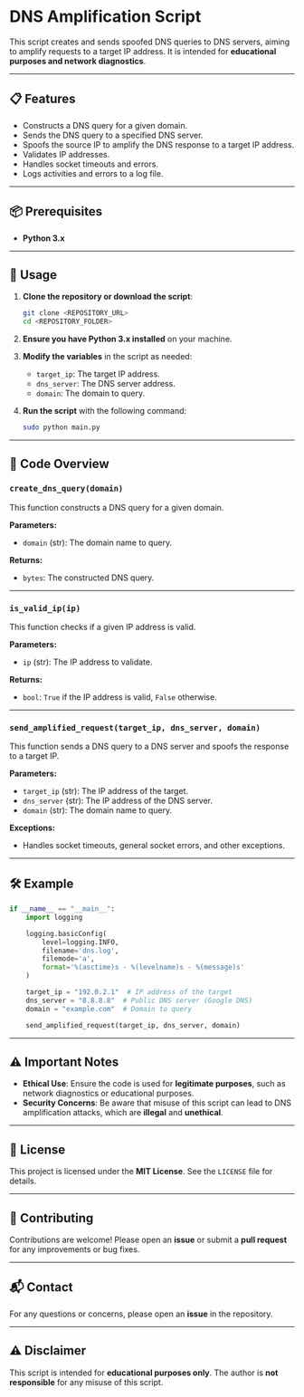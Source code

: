 # DNS Amplification Script

This script creates and sends spoofed DNS queries to DNS servers, aiming to amplify requests to a target IP address. It is intended for **educational purposes and network diagnostics**.

---

## 📋 Features

- Constructs a DNS query for a given domain.
- Sends the DNS query to a specified DNS server.
- Spoofs the source IP to amplify the DNS response to a target IP address.
- Validates IP addresses.
- Handles socket timeouts and errors.
- Logs activities and errors to a log file.

---

## 📦 Prerequisites

- **Python 3.x**

---

## 🚀 Usage

1. **Clone the repository or download the script**:
   ```bash
   git clone <REPOSITORY_URL>
   cd <REPOSITORY_FOLDER>
   ```

2. **Ensure you have Python 3.x installed** on your machine.

3. **Modify the variables** in the script as needed:
   - `target_ip`: The target IP address.
   - `dns_server`: The DNS server address.
   - `domain`: The domain to query.

4. **Run the script** with the following command:
   ```bash
   sudo python main.py
   ```

---

## 📝 Code Overview

### **`create_dns_query(domain)`**
This function constructs a DNS query for a given domain.

**Parameters:**
- `domain` (str): The domain name to query.

**Returns:**
- `bytes`: The constructed DNS query.

---

### **`is_valid_ip(ip)`**
This function checks if a given IP address is valid.

**Parameters:**
- `ip` (str): The IP address to validate.

**Returns:**
- `bool`: `True` if the IP address is valid, `False` otherwise.

---

### **`send_amplified_request(target_ip, dns_server, domain)`**
This function sends a DNS query to a DNS server and spoofs the response to a target IP.

**Parameters:**
- `target_ip` (str): The IP address of the target.
- `dns_server` (str): The IP address of the DNS server.
- `domain` (str): The domain name to query.

**Exceptions:**
- Handles socket timeouts, general socket errors, and other exceptions.

---

## 🛠 Example

```python
if __name__ == "__main__":
    import logging

    logging.basicConfig(
        level=logging.INFO,
        filename='dns.log',
        filemode='a',
        format='%(asctime)s - %(levelname)s - %(message)s'
    )

    target_ip = "192.0.2.1"  # IP address of the target
    dns_server = "8.8.8.8"  # Public DNS server (Google DNS)
    domain = "example.com"  # Domain to query

    send_amplified_request(target_ip, dns_server, domain)
```

---

## ⚠️ Important Notes

- **Ethical Use**: Ensure the code is used for **legitimate purposes**, such as network diagnostics or educational purposes.
- **Security Concerns**: Be aware that misuse of this script can lead to DNS amplification attacks, which are **illegal** and **unethical**.

---

## 📜 License

This project is licensed under the **MIT License**. See the `LICENSE` file for details.

---

## 🤝 Contributing

Contributions are welcome! Please open an **issue** or submit a **pull request** for any improvements or bug fixes.

---

## 📬 Contact

For any questions or concerns, please open an **issue** in the repository.

---

## ⚠️ Disclaimer

This script is intended for **educational purposes only**. The author is **not responsible** for any misuse of this script.
```
